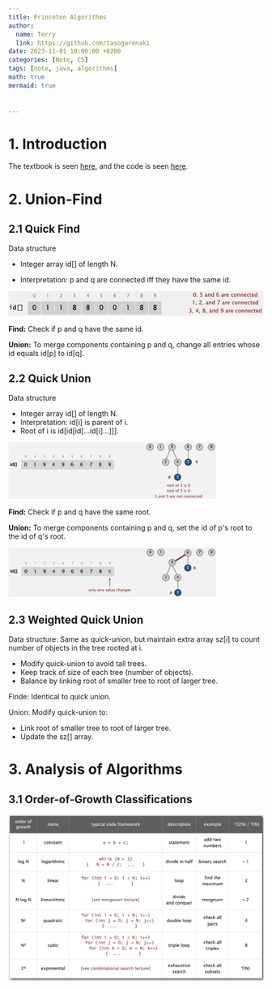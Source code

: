 ```yaml
---
title: Princeton Algorithms
author:
  name: Terry
  link: https://github.com/tasogarenaki
date: 2023-11-01 10:00:00 +0200
categories: [Note, CS]
tags: [note, java, algorithms]
math: true
mermaid: true


---
```




# 1. Introduction

The textbook is seen [here](https://algs4.cs.princeton.edu/home/), and the code is seen [here](https://algs4.cs.princeton.edu/code/).

# 2. Union-Find

## 2.1 Quick Find

Data structure

- Integer array id[] of length N.

- Interpretation: p and q are connected iff they have the same id.

<img src="https://github.com/tasogarenaki/tasogarenaki.github.io/blob/main/pics/algorithms/part_i/quickfind1.png?raw=true" alt="quickfind1" style="zoom:70%;" />

**Find:** Check if p and q have the same id.

**Union:** To merge components containing p and q, change all entries whose id equals id[p] to id[q].

## 2.2 Quick Union

Data structure

- Integer array id[] of length N. 
- Interpretation: id[i] is parent of i. 
- Root of i is id[id[id[...id[i]...]]].

<img src="https://github.com/tasogarenaki/tasogarenaki.github.io/blob/main/pics/algorithms/part_i/quickunion1.png?raw=true" alt="quickunion1" style="zoom:40%;" />

**Find:** Check if p and q have the same root.

**Union:** To merge components containing p and q, set the id of p's root to the id of q's root.

<img src="https://github.com/tasogarenaki/tasogarenaki.github.io/blob/main/pics/algorithms/part_i/quickunion2.png?raw=true" alt="quickunion2" style="zoom:40%;" />

## 2.3 Weighted Quick Union

Data structure: Same as quick-union, but maintain extra array sz[i] to count number of objects in the tree rooted at i.

- Modify quick-union to avoid tall trees.
- Keep track of size of each tree (number of objects). 
- Balance by linking root of smaller tree to root of larger tree.

Finde: Identical to quick union.

Union: Modify quick-union to:

- Link root of smaller tree to root of larger tree. 
- Update the sz[] array.

# 3. Analysis of Algorithms

## 3.1 Order-of-Growth Classifications 

<img src="https://github.com/tasogarenaki/tasogarenaki.github.io/blob/main/pics/algorithms/part_i/orderofgrowth.png?raw=true" alt="orderofgrowth" style="zoom:50%;" />







 







